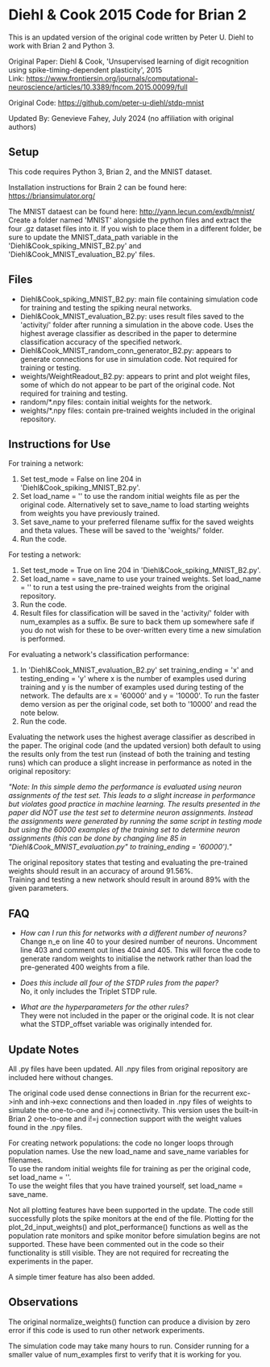 # Diehl & Cook 2015 Code for Brian 2

This is an updated version of the original code written by Peter U. Diehl to work with Brian 2 and Python 3.

Original Paper: Diehl & Cook, 'Unsupervised learning of digit recognition using spike-timing-dependent plasticity', 2015  
Link: https://www.frontiersin.org/journals/computational-neuroscience/articles/10.3389/fncom.2015.00099/full

Original Code: https://github.com/peter-u-diehl/stdp-mnist

Updated By: Genevieve Fahey, July 2024 (no affiliation with original authors)


## Setup

This code requires Python 3, Brian 2, and the MNIST dataset.

Installation instructions for Brain 2 can be found here: https://briansimulator.org/

The MNIST dataest can be found here: http://yann.lecun.com/exdb/mnist/  
Create a folder named 'MNIST' alongside the python files and extract the four .gz dataset files into it.
If you wish to place them in a different folder, be sure to update the MNIST_data_path variable in the 'Diehl&Cook_spiking_MNIST_B2.py' and 'Diehl&Cook_MNIST_evaluation_B2.py' files. 


## Files

- Diehl&Cook_spiking_MNIST_B2.py: main file containing simulation code for training and testing the spiking neural networks.
- Diehl&Cook_MNIST_evaluation_B2.py: uses result files saved to the 'activity/' folder after running a simulation in the above code. Uses the highest average classifier as described in the paper to determine classification accuracy of the specified network.
- Diehl&Cook_MNIST_random_conn_generator_B2.py: appears to generate connections for use in simulation code. Not required for training or testing.
- weights/WeightReadout_B2.py: appears to print and plot weight files, some of which do not appear to be part of the original code. Not required for training and testing.
- random/\*.npy files: contain initial weights for the network.
- weights/\*.npy files: contain pre-trained weights included in the original repository.


## Instructions for Use

For training a network:
1. Set test_mode = False on line 204 in 'Diehl&Cook_spiking_MNIST_B2.py'.
2. Set load_name = '' to use the random initial weights file as per the original code. Alternatively set to save_name to load starting weights from weights you have previously trained.
3. Set save_name to your preferred filename suffix for the saved weights and theta values. These will be saved to the 'weights/' folder.
4. Run the code.

For testing a network:
1. Set test_mode = True on line 204 in 'Diehl&Cook_spiking_MNIST_B2.py'.
2. Set load_name = save_name to use your trained weights. Set load_name = '' to run a test using the pre-trained weights from the original repository.
3. Run the code.
4. Result files for classification will be saved in the 'activity/' folder with num_examples as a suffix. Be sure to back them up somewhere safe if you do not wish for these to be over-written every time a new simulation is performed.

For evaluating a network's classification performance:
1. In 'Diehl&Cook_MNIST_evaluation_B2.py' set training_ending = 'x' and testing_ending = 'y' where x is the number of examples used during training and y is the number of examples used during testing of the network. The defaults are x = '60000' and y = '10000'. To run the faster demo version as per the original code, set both to '10000' and read the note below.
2. Run the code.

Evaluating the network uses the highest average classifier as described in the paper. The original code (and the updated version) both default to using the results only from the test run (instead of both the training and testing runs) which can produce a slight increase in performance as noted in the original repository:

*"Note:
In this simple demo the performance is evaluated using neuron assignments of the test set. This leads to a slight increase in performance but violates good practice in machine learning. The results presented in the paper did NOT use the test set to determine neuron assignments. Instead the assignments were generated by running the same script in testing mode but using the 60000 examples of the training set to determine neuron assignments (this can be done by changing line 85 in "Diehl&Cook_MNIST_evaluation.py" to training_ending = '60000')."*

The original repository states that testing and evaluating the pre-trained weights should result in an accuracy of around 91.56%.  
Training and testing a new network should result in around 89% with the given parameters. 


## FAQ

- *How can I run this for networks with a different number of neurons?*  
Change n_e on line 40 to your desired number of neurons. Uncomment line 403 and comment out lines 404 and 405. This will force the code to generate random weights to initialise the network rather than load the pre-generated 400 weights from a file.

- *Does this include all four of the STDP rules from the paper?*  
No, it only includes the Triplet STDP rule.

- *What are the hyperparameters for the other rules?*  
They were not included in the paper or the original code. It is not clear what the STDP_offset variable was originally intended for.  


## Update Notes

All .py files have been updated. All .npy files from original repository are included here without changes.

The original code used dense connections in Brian for the recurrent exc->inh and inh->exc connections and then loaded in .npy files of weights to simulate the one-to-one and i!=j connectivity. This version uses the built-in Brian 2 one-to-one and i!=j connection support with the weight values found in the .npy files.

For creating network populations: the code no longer loops through population names. Use the new load_name and save_name variables for filenames.  
To use the random initial weights file for training as per the original code, set load_name = ''.  
To use the weight files that you have trained yourself, set load_name = save_name.

Not all plotting features have been supported in the update. The code still successfully plots the spike monitors at the end of the file. Plotting for the plot_2d_input_weights() and plot_performance() functions as well as the population rate monitors and spike monitor before simulation begins are not supported. These have been commented out in the code so their functionality is still visible. They are not required for recreating the experiments in the paper.

A simple timer feature has also been added.


## Observations

The original normalize_weights() function can produce a division by zero error if this code is used to run other network experiments.

The simulation code may take many hours to run. Consider running for a smaller value of num_examples first to verify that it is working for you.
